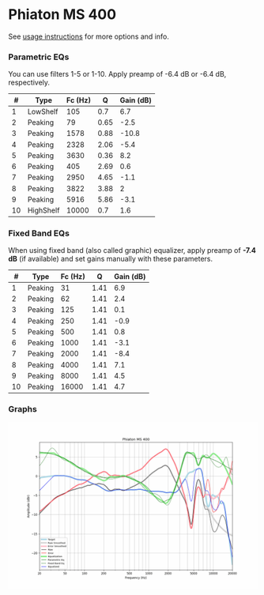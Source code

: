 # Phiaton MS 400
See [usage instructions](https://github.com/jaakkopasanen/AutoEq#usage) for more options and info.

### Parametric EQs
You can use filters 1-5 or 1-10. Apply preamp of -6.4 dB or -6.4 dB, respectively.

|   # | Type      |   Fc (Hz) |    Q |   Gain (dB) |
|-----|-----------|-----------|------|-------------|
|   1 | LowShelf  |       105 | 0.7  |         6.7 |
|   2 | Peaking   |        79 | 0.65 |        -2.5 |
|   3 | Peaking   |      1578 | 0.88 |       -10.8 |
|   4 | Peaking   |      2328 | 2.06 |        -5.4 |
|   5 | Peaking   |      3630 | 0.36 |         8.2 |
|   6 | Peaking   |       405 | 2.69 |         0.6 |
|   7 | Peaking   |      2950 | 4.65 |        -1.1 |
|   8 | Peaking   |      3822 | 3.88 |         2   |
|   9 | Peaking   |      5916 | 5.86 |        -3.1 |
|  10 | HighShelf |     10000 | 0.7  |         1.6 |

### Fixed Band EQs
When using fixed band (also called graphic) equalizer, apply preamp of **-7.4 dB** (if available) and set gains manually with these parameters.

|   # | Type    |   Fc (Hz) |    Q |   Gain (dB) |
|-----|---------|-----------|------|-------------|
|   1 | Peaking |        31 | 1.41 |         6.9 |
|   2 | Peaking |        62 | 1.41 |         2.4 |
|   3 | Peaking |       125 | 1.41 |         0.1 |
|   4 | Peaking |       250 | 1.41 |        -0.9 |
|   5 | Peaking |       500 | 1.41 |         0.8 |
|   6 | Peaking |      1000 | 1.41 |        -3.1 |
|   7 | Peaking |      2000 | 1.41 |        -8.4 |
|   8 | Peaking |      4000 | 1.41 |         7.1 |
|   9 | Peaking |      8000 | 1.41 |         4.5 |
|  10 | Peaking |     16000 | 1.41 |         4.7 |

### Graphs
![](./Phiaton%20MS%20400.png)
